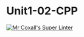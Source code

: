 # Unit1-02-CPP
[![Mr Coxall's Super Linter](https://github.com/ICS3U-Programming-VanN/Unit1-02-CPP/workflows/Mr%20Coxall's%20Super%20Linter/badge.svg)](https://github.com/ICS3U-Programming-VanN/Unit1-02-CPP/actions/)